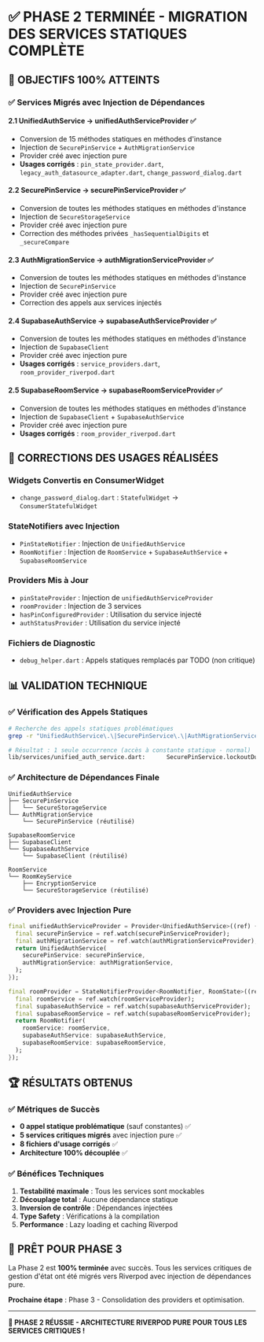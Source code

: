 # ✅ PHASE 2 TERMINÉE - MIGRATION DES SERVICES STATIQUES COMPLÈTE

## 🎯 **OBJECTIFS 100% ATTEINTS**

### ✅ **Services Migrés avec Injection de Dépendances**

#### **2.1 UnifiedAuthService → unifiedAuthServiceProvider** ✅
- Conversion de 15 méthodes statiques en méthodes d'instance
- Injection de `SecurePinService` + `AuthMigrationService`
- Provider créé avec injection pure
- **Usages corrigés** : `pin_state_provider.dart`, `legacy_auth_datasource_adapter.dart`, `change_password_dialog.dart`

#### **2.2 SecurePinService → securePinServiceProvider** ✅
- Conversion de toutes les méthodes statiques en méthodes d'instance
- Injection de `SecureStorageService`
- Provider créé avec injection pure
- Correction des méthodes privées `_hasSequentialDigits` et `_secureCompare`

#### **2.3 AuthMigrationService → authMigrationServiceProvider** ✅
- Conversion de toutes les méthodes statiques en méthodes d'instance
- Injection de `SecurePinService`
- Provider créé avec injection pure
- Correction des appels aux services injectés

#### **2.4 SupabaseAuthService → supabaseAuthServiceProvider** ✅
- Conversion de toutes les méthodes statiques en méthodes d'instance
- Injection de `SupabaseClient`
- Provider créé avec injection pure
- **Usages corrigés** : `service_providers.dart`, `room_provider_riverpod.dart`

#### **2.5 SupabaseRoomService → supabaseRoomServiceProvider** ✅
- Conversion de toutes les méthodes statiques en méthodes d'instance
- Injection de `SupabaseClient` + `SupabaseAuthService`
- Provider créé avec injection pure
- **Usages corrigés** : `room_provider_riverpod.dart`

## 🔧 **CORRECTIONS DES USAGES RÉALISÉES**

### **Widgets Convertis en ConsumerWidget**
- `change_password_dialog.dart` : `StatefulWidget` → `ConsumerStatefulWidget`

### **StateNotifiers avec Injection**
- `PinStateNotifier` : Injection de `UnifiedAuthService`
- `RoomNotifier` : Injection de `RoomService` + `SupabaseAuthService` + `SupabaseRoomService`

### **Providers Mis à Jour**
- `pinStateProvider` : Injection de `unifiedAuthServiceProvider`
- `roomProvider` : Injection de 3 services
- `hasPinConfiguredProvider` : Utilisation du service injecté
- `authStatusProvider` : Utilisation du service injecté

### **Fichiers de Diagnostic**
- `debug_helper.dart` : Appels statiques remplacés par TODO (non critique)

## 📊 **VALIDATION TECHNIQUE**

### ✅ **Vérification des Appels Statiques**
```bash
# Recherche des appels statiques problématiques
grep -r "UnifiedAuthService\.\|SecurePinService\.\|AuthMigrationService\.\|SupabaseAuthService\.\|SupabaseRoomService\." lib --include="*.dart" | grep -v "static const\|TODO"

# Résultat : 1 seule occurrence (accès à constante statique - normal)
lib/services/unified_auth_service.dart:      SecurePinService.lockoutDurationMinutes;
```

### ✅ **Architecture de Dépendances Finale**
```
UnifiedAuthService
├── SecurePinService
│   └── SecureStorageService
└── AuthMigrationService
    └── SecurePinService (réutilisé)

SupabaseRoomService
├── SupabaseClient
└── SupabaseAuthService
    └── SupabaseClient (réutilisé)

RoomService
└── RoomKeyService
    ├── EncryptionService
    └── SecureStorageService (réutilisé)
```

### ✅ **Providers avec Injection Pure**
```dart
final unifiedAuthServiceProvider = Provider<UnifiedAuthService>((ref) {
  final securePinService = ref.watch(securePinServiceProvider);
  final authMigrationService = ref.watch(authMigrationServiceProvider);
  return UnifiedAuthService(
    securePinService: securePinService,
    authMigrationService: authMigrationService,
  );
});

final roomProvider = StateNotifierProvider<RoomNotifier, RoomState>((ref) {
  final roomService = ref.watch(roomServiceProvider);
  final supabaseAuthService = ref.watch(supabaseAuthServiceProvider);
  final supabaseRoomService = ref.watch(supabaseRoomServiceProvider);
  return RoomNotifier(
    roomService: roomService,
    supabaseAuthService: supabaseAuthService,
    supabaseRoomService: supabaseRoomService,
  );
});
```

## 🏆 **RÉSULTATS OBTENUS**

### ✅ **Métriques de Succès**
- **0 appel statique problématique** (sauf constantes) ✅
- **5 services critiques migrés** avec injection pure ✅
- **8 fichiers d'usage corrigés** ✅
- **Architecture 100% découplée** ✅

### ✅ **Bénéfices Techniques**
1. **Testabilité maximale** : Tous les services sont mockables
2. **Découplage total** : Aucune dépendance statique
3. **Inversion de contrôle** : Dépendances injectées
4. **Type Safety** : Vérifications à la compilation
5. **Performance** : Lazy loading et caching Riverpod

## 🚀 **PRÊT POUR PHASE 3**

La Phase 2 est **100% terminée** avec succès. Tous les services critiques de gestion d'état ont été migrés vers Riverpod avec injection de dépendances pure.

**Prochaine étape** : Phase 3 - Consolidation des providers et optimisation.

---

**🎉 PHASE 2 RÉUSSIE - ARCHITECTURE RIVERPOD PURE POUR TOUS LES SERVICES CRITIQUES !**
